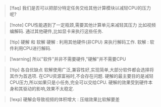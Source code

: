
>[!faq] 我们是否可以把部分特定任务交给其他计算模块以减轻CPU的压力呢? 


>[!note] CPU性能遇到了一定瓶颈,需要其他计算单元来减轻其压力
>比如视频编解码. 通过其他硬件,比如显卡来执行这些任务. 


>[!tip] 硬解 和 软解 
>硬解 : 利用其他硬件(非CPU) 来执行解码工作. 
>软解 : 软件利用CPU进行解码. 


>[!warning] 所以"软件"并非不需要硬件,"硬解"并不需要CPU 


>[!tip] 各自优缺点 
>软解使用广泛,兼容性好,实现简单,大部分软件都会选择将其作为首选项. 在CPU资源富裕时,不会存在问题. 
>硬解的最主要目的是减轻CPU压力,所以如果只是小任务,完全可以交给CPU.
>硬解的效果受到硬件本身和其驱动的影响,效果不太稳定. 


>[!exp] 硬解会导致视频的体积增大 : 压缩效果比软解要差 

